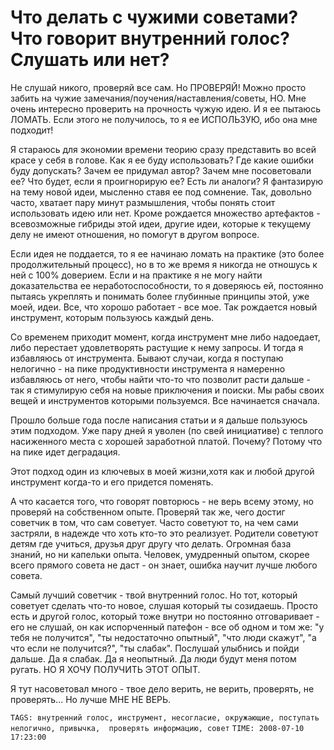# Что делать с чужими советами? Что говорит внутренний голос? Слушать или нет?

Не слушай никого, проверяй все сам. Но ПРОВЕРЯЙ! Можно просто забить на чужие 
замечания/поучения/наставления/советы, НО. Мне очень интересно проверить на прочность 
чужую идею. И я ее пытаюсь ЛОМАТЬ. Если этого не получилось, то я ее ИСПОЛЬЗУЮ, 
ибо она мне подходит!

Я стараюсь для экономии времени теорию сразу представить во всей красе у себя в 
голове. Как я ее буду использовать? Где какие ошибки буду допускать? Зачем ее придумал 
автор? Зачем мне посоветовали ее? Что будет, если я проигнорирую ее? Есть ли 
аналоги? Я фантазирую на тему новой идеи, мысленно ставя ее под сомнение. Так, 
довольно часто, хватает пару минут размышления, чтобы понять стоит использовать 
идею или нет. Кроме рождается множество артефактов - всевозможные гибриды этой идеи,
другие идеи, которые к текущему делу не имеют отношения, но помогут в другом вопросе.

Если идея не поддается, то я ее начинаю ломать на практике (это более продолжительный 
процесс), но в то же время я никогда не отношусь к ней с 100% доверием. Если и на 
практике я не могу найти доказательства ее неработоспособности, то я доверяюсь ей, 
постоянно пытаясь укреплять и понимать более глубинные принципы этой, уже моей, идеи. 
Все, что хорошо работает - все мое. Так рождается новый инструмент, которым пользуюсь 
каждый день.

Со временем приходит момент, когда инструмент мне либо надоедает, либо перестает 
удовлетворять растущие к нему запросы. И тогда я избавляюсь от инструмента. Бывают 
случаи, когда я поступаю нелогично - на пике продуктивности инструмента я намеренно 
избавляюсь от него, чтобы найти что-то что позволит расти дальше - так я стимулирую 
себя на новые приключения и поиски. Мы рабы своих вещей и инструментов которыми 
пользуемся. Все начинается сначала.

Прошло больше года после написания статьи и я дальше пользуюсь этим подходом. Уже пару 
дней я уволен (по свей инициативе) с теплого насиженного места с хорошей заработной 
платой. Почему? Потому что на пике идет деградация.

Этот подход один из ключевых в моей жизни,хотя как и любой другой инструмент когда-то 
и его придется поменять.

А что касается того, что говорят повторюсь - не верь всему этому, но проверяй на 
собственном опыте. Проверяй так же, чего достиг советчик в том, что сам советует. 
Часто советуют то, на чем сами застряли, в надежде что хоть кто-то это реализует. 
Родители советуют детям где учиться, друзья друг другу что делать. Огромная база 
знаний, но ни капельки опыта. Человек, умудренный опытом, скорее всего прямого совета 
не даст - он знает, ошибка научит лучше любого совета.

Самый лучший советчик - твой внутренний голос. Но тот, который советует сделать 
что-то новое, слушая который ты созидаешь. Просто есть и другой голос, который тоже 
внутри но  постоянно отговаривает - его не слушай, он как испорченный патефон - все 
об одном и том же: "у тебя не получится", "ты недостаточно опытный", "что люди скажут", 
"а что если не получится?", "ты слабак". Послушай улыбнись и пойди дальше. Да я 
слабак. Да я неопытный. Да люди будут меня потом ругать. НО Я ХОЧУ ПОЛУЧИТЬ ЭТОТ 
ОПЫТ.

Я тут насоветовал много - твое дело верить, не верить, проверять, не проверять... 
Но лучше МНЕ НЕ ВЕРЬ. 

`TAGS: внутренний голос, инструмент, несогласие, окружающие, поступать нелогично, привычка, 
       проверять информацию, совет`
`TIME: 2008-07-10 17:23:00`